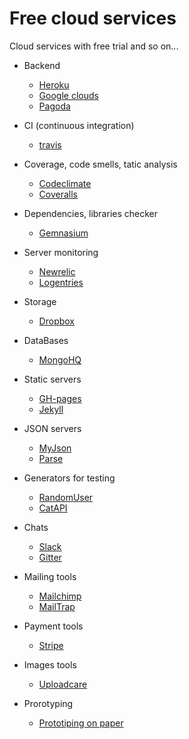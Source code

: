 Free cloud services
==========

Cloud services with free trial and so on...

- Backend
  - [Heroku](https://www.heroku.com/)
  - [Google clouds](https://cloud.google.com/)
  - [Pagoda](https://pagodabox.com/)

- CI (continuous integration)
  - [travis](https://travis-ci.org/)

- Coverage, code smells, tatic analysis 
  - [Codeclimate](https://codeclimate.com)
  - [Coveralls](https://coveralls.io/)

- Dependencies, libraries checker
  - [Gemnasium](https://gemnasium.com/dashboard)

- Server monitoring
  - [Newrelic](http://newrelic.com/)
  - [Logentries](https://logentries.com/)

- Storage
  - [Dropbox](https://www.dropbox.com/developers)

- DataBases
  - [MongoHQ](https://www.mongohq.com/)

- Static servers
  - [GH-pages](https://pages.github.com/)
  - [Jekyll](http://jekyllrb.com/)

- JSON servers
  - [MyJson](http://myjson.com/)
  - [Parse](https://parse.com/)

- Generators for testing
  - [RandomUser](http://randomuser.me/)
  - [CatAPI](http://thecatapi.com/)

- Chats
  - [Slack](https://slack.com/)
  - [Gitter](http://gitter.im)

- Mailing tools
  - [Mailchimp](http://mailchimp.com/)
  - [MailTrap](https://mailtrap.io/)

- Payment tools
  - [Stripe](https://stripe.com/)

- Images tools
  - [Uploadcare](https://uploadcare.com/)

- Prorotyping
  - [Prototiping on paper](https://popapp.in/)
  
